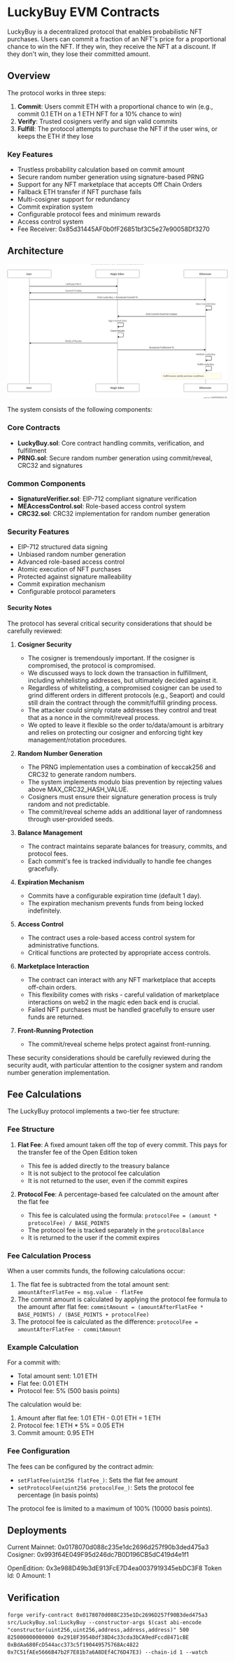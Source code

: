 # LuckyBuy EVM Contracts

LuckyBuy is a decentralized protocol that enables probabilistic NFT purchases. Users can commit a fraction of an NFT's price for a proportional chance to win the NFT. If they win, they receive the NFT at a discount. If they don't win, they lose their committed amount.

## Overview

The protocol works in three steps:

1. **Commit**: Users commit ETH with a proportional chance to win (e.g., commit 0.1 ETH on a 1 ETH NFT for a 10% chance to win)
2. **Verify**: Trusted cosigners verify and sign valid commits
3. **Fulfill**: The protocol attempts to purchase the NFT if the user wins, or keeps the ETH if they lose

### Key Features

- Trustless probability calculation based on commit amount
- Secure random number generation using signature-based PRNG
- Support for any NFT marketplace that accepts Off Chain Orders
- Fallback ETH transfer if NFT purchase fails
- Multi-cosigner support for redundancy
- Commit expiration system
- Configurable protocol fees and minimum rewards
- Access control system
- Fee Receiver: 0x85d31445AF0b0fF26851bf3C5e27e90058Df3270

## Architecture

![swimlane](./docs/swimlane.png)

The system consists of the following components:

### Core Contracts

- **LuckyBuy.sol**: Core contract handling commits, verification, and fulfillment
- **PRNG.sol**: Secure random number generation using commit/reveal, CRC32 and signatures

### Common Components

- **SignatureVerifier.sol**: EIP-712 compliant signature verification
- **MEAccessControl.sol**: Role-based access control system
- **CRC32.sol**: CRC32 implementation for random number generation

### Security Features

- EIP-712 structured data signing
- Unbiased random number generation
- Advanced role-based access control
- Atomic execution of NFT purchases
- Protected against signature malleability
- Commit expiration mechanism
- Configurable protocol parameters

#### Security Notes

The protocol has several critical security considerations that should be carefully reviewed:

1. **Cosigner Security**

   - The cosigner is tremendously important. If the cosigner is compromised, the protocol is compromised.
   - We discussed ways to lock down the transaction in fulfillment, including whitelisting addresses, but ultimately decided against it.
   - Regardless of whitelisting, a compromised cosigner can be used to grind different orders in different protocols (e.g., Seaport) and could still drain the contract through the commit/fulfill grinding process.
   - The attacker could simply rotate addresses they control and treat that as a nonce in the commit/reveal process.
   - We opted to leave it flexible so the order to/data/amount is arbitrary and relies on protecting our cosigner and enforcing tight key management/rotation procedures.

2. **Random Number Generation**

   - The PRNG implementation uses a combination of keccak256 and CRC32 to generate random numbers.
   - The system implements modulo bias prevention by rejecting values above MAX_CRC32_HASH_VALUE.
   - Cosigners must ensure their signature generation process is truly random and not predictable.
   - The commit/reveal scheme adds an additional layer of randomness through user-provided seeds.

3. **Balance Management**

   - The contract maintains separate balances for treasury, commits, and protocol fees.
   - Each commit's fee is tracked individually to handle fee changes gracefully.

4. **Expiration Mechanism**

   - Commits have a configurable expiration time (default 1 day).
   - The expiration mechanism prevents funds from being locked indefinitely.

5. **Access Control**

   - The contract uses a role-based access control system for administrative functions.
   - Critical functions are protected by appropriate access controls.

6. **Marketplace Interaction**

   - The contract can interact with any NFT marketplace that accepts off-chain orders.
   - This flexibility comes with risks - careful validation of marketplace interactions on web2 in the magic eden back end is crucial.
   - Failed NFT purchases must be handled gracefully to ensure user funds are returned.

7. **Front-Running Protection**
   - The commit/reveal scheme helps protect against front-running.

These security considerations should be carefully reviewed during the security audit, with particular attention to the cosigner system and random number generation implementation.

## Fee Calculations

The LuckyBuy protocol implements a two-tier fee structure:

### Fee Structure

1. **Flat Fee**: A fixed amount taken off the top of every commit. This pays for the transfer fee of the Open Edition token

   - This fee is added directly to the treasury balance
   - It is not subject to the protocol fee calculation
   - It is not returned to the user, even if the commit expires

2. **Protocol Fee**: A percentage-based fee calculated on the amount after the flat fee
   - This fee is calculated using the formula: `protocolFee = (amount * protocolFee) / BASE_POINTS`
   - The protocol fee is tracked separately in the `protocolBalance`
   - It is returned to the user if the commit expires

### Fee Calculation Process

When a user commits funds, the following calculations occur:

1. The flat fee is subtracted from the total amount sent: `amountAfterFlatFee = msg.value - flatFee`
2. The commit amount is calculated by applying the protocol fee formula to the amount after flat fee: `commitAmount = (amountAfterFlatFee * BASE_POINTS) / (BASE_POINTS + protocolFee)`
3. The protocol fee is calculated as the difference: `protocolFee = amountAfterFlatFee - commitAmount`

### Example Calculation

For a commit with:

- Total amount sent: 1.01 ETH
- Flat fee: 0.01 ETH
- Protocol fee: 5% (500 basis points)

The calculation would be:

1. Amount after flat fee: 1.01 ETH - 0.01 ETH = 1 ETH
2. Protocol fee: 1 ETH \* 5% = 0.05 ETH
3. Commit amount: 0.95 ETH

### Fee Configuration

The fees can be configured by the contract admin:

- `setFlatFee(uint256 flatFee_)`: Sets the flat fee amount
- `setProtocolFee(uint256 protocolFee_)`: Sets the protocol fee percentage (in basis points)

The protocol fee is limited to a maximum of 100% (10000 basis points).

## Deployments

Current Mainnet: 0x0178070d088c235e1dc2696d257f90b3ded475a3
Cosigner: 0x993f64E049F95d246dc7B0D196CB5dC419d4e1f1

OpenEdition: 0x3e988D49b3dE913FcE7D4ea0037919345ebDC3F8
Token Id: 0
Amount: 1

## Verification

`forge verify-contract 0x0178070d088C235e1Dc2696D257f90B3ded475a3 src/LuckyBuy.sol:LuckyBuy --constructor-args $(cast abi-encode "constructor(uint256,uint256,address,address,address)" 500 825000000000000 0x2918F39540df38D4c33cda3bCA9edFccd8471cBE 0xBdAa680FcD544acc373c5f190449575768Ac4822 0x7C51fAEe5666B47b2F7E81b7a6A8DEf4C76D47E3) --chain-id 1 --watch`
